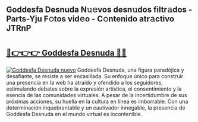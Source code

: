 ## Goddesfa Desnuda N𝚞𝚎vos desn𝚞dos filtr𝚊dos - Parts-Yju F𝚘tos vid𝚎o - C𝚘ntenido atr𝚊ctivo JTRnP

# <h2><a href="http://mb30r8.tromn.icu/?c=Goddesfa+Desnuda">🔗👉👉👉 Goddesfa Desnuda 🔗🔗</a></h2>

[![Goddesfa Desnuda nuevo](https://i.imgur.com/pEAQMta.gif)](http://mb30r8.tromn.icu/?c=Goddesfa+Desnuda)
Goddesfa Desnuda, una figura paradójica y desafiante, se resiste a ser encasillada. Su enfoque único para construir una presencia en la web ha atraído y ofendido a los seguidores, estimulando debates sobre la expresión artística, el consentimiento y la esencia de las comunidades virtuales. A pesar de la incertidumbre de sus próximas acciones, su huella en la cultura en línea es imborrable. Con una determinación inquebrantable y un cautivador innegable, la presencia de Goddesfa Desnuda en el mundo virtual es incontenible.
